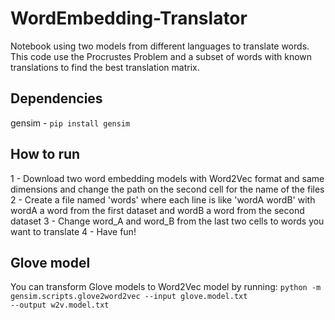# WordEmbedding-Translator
Notebook using two models from different languages to translate words. This code use the Procrustes Problem and a subset of words with known translations to find the best translation matrix.

## Dependencies
gensim - <code>pip install gensim</code>

## How to run
1 - Download two word embedding models with Word2Vec format and same dimensions  and change the path on the second cell for the name of the files
2 - Create a file named 'words' where each line is like 'wordA wordB' with wordA a word from the first dataset and wordB a word from the second dataset
3 - Change word\_A and word\_B from the last two cells to words you want to translate
4 - Have fun!

## Glove model
You can transform Glove models to Word2Vec model by running:
<code>python -m gensim.scripts.glove2word2vec --input  glove.model.txt --output w2v.model.txt</code>

